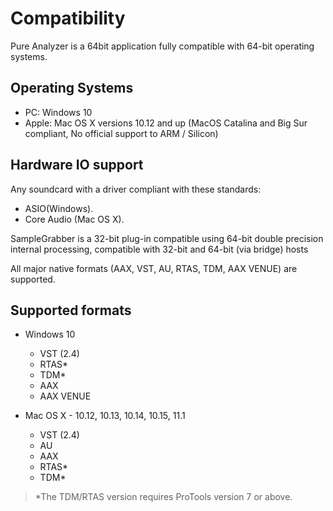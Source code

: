 # Compatibility
Pure Analyzer is a 64bit application fully compatible with 64-bit operating systems.

## Operating Systems

* PC: Windows 10
* Apple: Mac OS X versions 10.12 and up (MacOS Catalina and Big Sur compliant, No official support to ARM / Silicon)

## Hardware IO support
Any soundcard with a driver compliant with these standards:

* ASIO(Windows).
* Core Audio (Mac OS X).

SampleGrabber is a 32-bit plug-in compatible using 64-bit double precision internal processing,
compatible with 32-bit and 64-bit (via bridge) hosts

All major native formats (AAX, VST, AU, RTAS, TDM, AAX VENUE) are supported.

## Supported formats
* Windows 10
    * VST (2.4)
    * RTAS*
    * TDM*
    * AAX
    * AAX VENUE

* Mac OS X - 10.12, 10.13, 10.14, 10.15, 11.1
    * VST (2.4)
    * AU
    * AAX
    * RTAS*
    * TDM*

> *The TDM/RTAS version requires ProTools version 7 or above.

